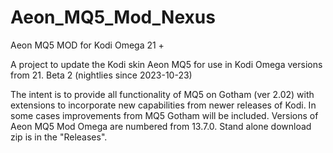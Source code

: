 # Aeon_MQ5_Mod_Nexus
Aeon MQ5 MOD for Kodi Omega 21 +

A project to update the Kodi skin Aeon MQ5 for use in Kodi Omega versions from 21. Beta 2 (nightlies since 2023-10-23)

The intent is to provide all functionality of MQ5 on Gotham (ver 2.02) with extensions to incorporate new capabilities from newer releases of Kodi.  In some cases improvements from MQ5 Gotham will be included.  Versions of Aeon MQ5 Mod Omega are numbered from 13.7.0.  Stand alone download zip is in the "Releases".
